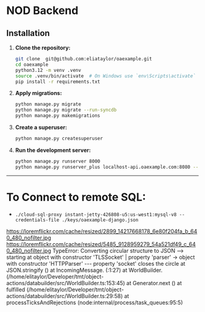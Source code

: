 # NOD Backend

## Installation

1. **Clone the repository:**

    ```sh
    git clone  git@github.com:eliataylor/oaexample.git
    cd oaexample
    python3.12 -m venv .venv
    source .venv/bin/activate  # On Windows use `env\Scripts\activate`
    pip install -r requirements.txt
    ```

4. **Apply migrations:**
    ```sh
    python manage.py migrate
    python manage.py migrate --run-syncdb
    python manage.py makemigrations
    ```

5. **Create a superuser:**

    ```sh
    python manage.py createsuperuser
    ```

6. **Run the development server:**

    ```sh
    python manage.py runserver 8000
    python manage.py runserver_plus localhost-api.oaexample.com:8080 --cert-file ~/.ssh/oaexample.crt
    ```


------

# To Connect to remote SQL:
- `./cloud-sql-proxy instant-jetty-426808-u5:us-west1:mysql-v8 --credentials-file ./keys/oaexample-django.json`

https://loremflickr.com/cache/resized/2899_14217668178_6e80f204fa_b_640_480_nofilter.jpg
https://loremflickr.com/cache/resized/5485_9128959279_54a521df49_c_640_480_nofilter.jpg
TypeError: Converting circular structure to JSON
    --> starting at object with constructor 'TLSSocket'
    |     property 'parser' -> object with constructor 'HTTPParser'
    --- property 'socket' closes the circle
    at JSON.stringify (<anonymous>)
    at IncomingMessage.<anonymous> (<anonymous>:1:27)
    at WorldBuilder.<anonymous> (/home/elitaylor/Developer/tmt/object-actions/databuilder/src/WorldBuilder.ts:153:45)
    at Generator.next (<anonymous>)
    at fulfilled (/home/elitaylor/Developer/tmt/object-actions/databuilder/src/WorldBuilder.ts:29:58)
    at processTicksAndRejections (node:internal/process/task_queues:95:5)